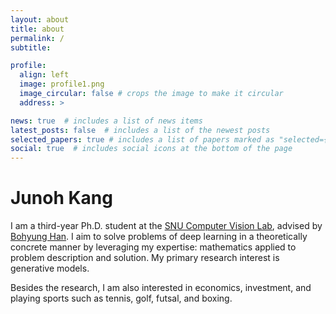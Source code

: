 ```yaml
---
layout: about
title: about
permalink: /
subtitle: 

profile:
  align: left
  image: profile1.png
  image_circular: false # crops the image to make it circular
  address: >

news: true  # includes a list of news items
latest_posts: false  # includes a list of the newest posts
selected_papers: true # includes a list of papers marked as "selected={true}"
social: true  # includes social icons at the bottom of the page
---
```

# Junoh Kang
I am a third-year Ph.D. student at the [SNU Computer Vision Lab](https://cv.snu.ac.kr/), advised by [Bohyung Han](https://cv.snu.ac.kr/index.php/~bhhan/).
I aim to solve problems of deep learning in a theoretically concrete manner by leveraging my expertise: mathematics applied to problem description and solution.
My primary research interest is generative models. 
<!-- Specifically, I am interested in 1) *unlearning generative models for privacy*, 2) *imposing more controllability for video generation*, and 3) *accelerating video generative models*. -->

Besides the research, I am also interested in economics, investment, and playing sports such as tennis, golf, futsal, and boxing.

